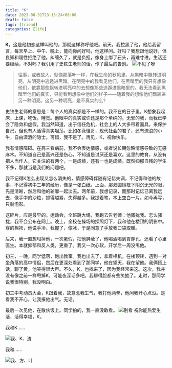 ```yaml
---
title: "K"
date: 2023-08-31T23:15:24+08:00
draft: false
tags: [friend]
categories: [life]
---
```

**K**，这是他初恋这样叫他的，那就这样称呼他吧。前天，我拉黑了他，他给我留言，每天早上、中午、晚上，能向你问好吗，他这样问。好吗？我想跟他说好，但良知和理性拒绝了他。纠缠久了，就是负担，像身上绑了石头，再难寸进。生活还要继续，不对吗？我引用了史铁生老师的话，作了最后的告别。
![不见了呀](https://cdn.mahaoliang.tech/images/202308312343218.jpg)
>往事，或者故人，就像那落叶一样，在我生命的秋风里，从黑暗中飘转进明亮，从明亮中逃遁进黑暗。在明亮中的我看见他们，在黑暗里的我只有想像他们，依靠那些飘转进明亮中的去想像那些逃遁进黑暗里的。我无法看到黑暗里他们的真实，只能看到想像中他们的样子——随着我的想像他们飘转进另一种明亮。这另一种明亮，是不真实的么?

史铁生老师的意思是：每个人的真实都是不一样的。我不在的日子里，K想象我起床，上课，吃饭，睡觉。他眼中的真实或许还是那个单纯的，无邪的我，而我已学会了隐敛和虚假。我当然知道，出于信任危机，社会上的人大多带着面具，来保护自己，但也有人活得真实坦荡，比如冬泳怪哥，现代社会的君子，还有流浪的小牛，自由潇洒的隐士。可惜，我不是了。再见，K，祝你快乐。

我有情感障碍。在高三看病前，我不会表达情感，或者说长期忽略情感导致的无感麻木。不知道自己是高兴还是伤心，不知道是讨厌还是喜欢。这里的教育，从没有把人当作人，它关注的有两个，一是成绩，还有一也是成绩。既然抑郁自残的学生不多，那就当是我们的问题吧。

我不记得K怎么出现又怎么消失的，情感障碍伴随有记忆失调，不记得和他的故事，不记得初中三年的经历，像是一张白纸。上面，那双圆镜框下阴沉无光的眼，先是清晰，然后和他的轮廓一起淡去。两年前，我想记录，而那时记忆已离我远去，像手中的沙粒，抓得越紧，失得越多。我提着笔，本上空白一片。如今再写，只剩泡影。

这碎片，应是最早的。运动会，全班跳大绳，我跑去告老师：他骚扰我。怎么骚扰，我不会公布在网上。晚上，全校在操场的探照灯下，我和他在楼顶的阴影中。穿的棉袄，他说手冷，我握了，像冰，于是同意了手放我口袋取暖。

后来，我一直想甩掉他，一次暑假，把他屏蔽了，他喝酒喝到胃穿孔，还看了心里医生。本就抑郁和反人类，更重了。我又一次心软，开学后一周没甩他。

初三，一晚，同学低落，跑出教室。我也出去了，拿着相机。在楼顶转，遇到一对坐角落的高中情侣，然后在更深处看到了那同学，他在望天，我在望他。我俩搭上话，聊了黄，他笑得很大声。不久，K，也找来了，因为我经常来这。这次，我并没有像之前一样甩掉K，可能夜深话多吧。我聊得脸都有些笑抽了。走时，那同学说我很特别，我没明白。

初三中考动员大会，K跟着我，故意惹我生气，我打他两拳，他问我开心点没。是看我不开心，让我揍他出气。无话。

最后一次见他，在散伙饭上。同学拍的，我一直没敢看。
![别看](https://cdn.mahaoliang.tech/images/202309011342798.jpg)
祝你能热爱生活，活得幸福，K。

我和K……

![我、K、渣](https://cdn.mahaoliang.tech/images/202309011347776.jpg)

我和……

![我、方、叶](https://cdn.mahaoliang.tech/images/202309011347775.jpg)
